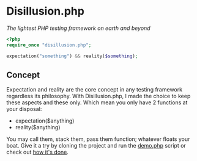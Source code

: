 # Disillusion.php

_The lightest PHP testing framework on earth and beyond_

```PHP
<?php 
require_once "disillusion.php";

expectation("something") && reality($something);
```

## Concept

Expectation and reality are the core concept in any testing framework regardless its philosophy. With Disillusion.php, I made the choice to keep these aspects and these only. Which mean you only have 2 functions at your disposal:

+ expectation($anything)
+ reality($anything)

You may call them, stack them, pass them function; whatever floats your boat. Give it a try by cloning the project and run the [demo.php](http://bdelespierre.github.io/disillusion.php/) script or check out [how it's done](http://bdelespierre.github.io/disillusion.php/docs/disillusion.html).